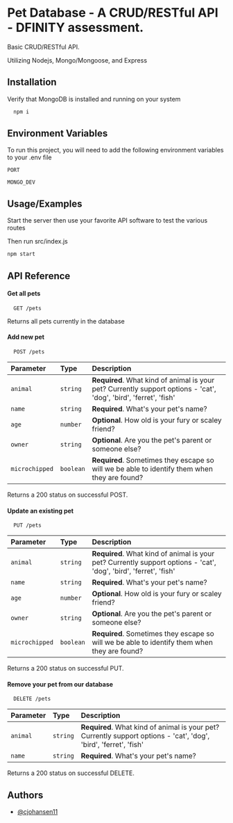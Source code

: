 # Pet Database - A CRUD/RESTful API - DFINITY assessment.

Basic CRUD/RESTful API.

Utilizing Nodejs, Mongo/Mongoose, and Express

## Installation

Verify that MongoDB is installed and running on your system

```bash
  npm i
```

## Environment Variables

To run this project, you will need to add the following environment variables to your .env file

`PORT`

`MONGO_DEV`

## Usage/Examples

Start the server then use your favorite API software to test the various routes

Then run src/index.js

```javascript
npm start
```

## API Reference

#### Get all pets

```http
  GET /pets
```

Returns all pets currently in the database

#### Add new pet

```http
  POST /pets
```

| Parameter      | Type      | Description                                                                                                       |
| :------------- | :-------- | :---------------------------------------------------------------------------------------------------------------- |
| `animal`       | `string`  | **Required**. What kind of animal is your pet? Currently support options - 'cat', 'dog', 'bird', 'ferret', 'fish' |
| `name`         | `string`  | **Required**. What's your pet's name?                                                                             |
| `age`          | `number`  | **Optional**. How old is your fury or scaley friend?                                                              |
| `owner`        | `string`  | **Optional**. Are you the pet's parent or someone else?                                                           |
| `microchipped` | `boolean` | **Required**. Sometimes they escape so will we be able to identify them when they are found?                      |

Returns a 200 status on successful POST.

#### Update an existing pet

```http
  PUT /pets
```

| Parameter      | Type      | Description                                                                                                       |
| :------------- | :-------- | :---------------------------------------------------------------------------------------------------------------- |
| `animal`       | `string`  | **Required**. What kind of animal is your pet? Currently support options - 'cat', 'dog', 'bird', 'ferret', 'fish' |
| `name`         | `string`  | **Required**. What's your pet's name?                                                                             |
| `age`          | `number`  | **Optional**. How old is your fury or scaley friend?                                                              |
| `owner`        | `string`  | **Optional**. Are you the pet's parent or someone else?                                                           |
| `microchipped` | `boolean` | **Required**. Sometimes they escape so will we be able to identify them when they are found?                      |

Returns a 200 status on successful PUT.

#### Remove your pet from our database

```http
  DELETE /pets
```

| Parameter | Type     | Description                                                                                                       |
| :-------- | :------- | :---------------------------------------------------------------------------------------------------------------- |
| `animal`  | `string` | **Required**. What kind of animal is your pet? Currently support options - 'cat', 'dog', 'bird', 'ferret', 'fish' |
| `name`    | `string` | **Required**. What's your pet's name?                                                                             |

Returns a 200 status on successful DELETE.

## Authors

- [@cjohansen11](https://www.github.com/cjohansen11)
